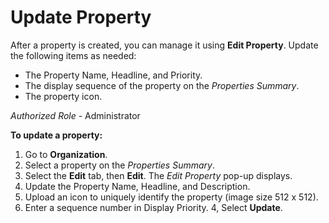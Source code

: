 # Update Property

After a property is created, you can manage it using  **Edit Property**. Update the following items as needed:

* The Property Name, Headline, and Priority.
* The display sequence of the property on the *Properties Summary*.
* The property icon.

*Authorized Role* -  Administrator

**To update a property:**

1. Go to **Organization**.
2. Select a property on the *Properties Summary*.
3. Select the **Edit** tab, then **Edit**. The *Edit Property* pop-up displays.
4. Update the Property Name, Headline, and Description.
5. Upload an icon to uniquely identify the property (image size 512 x 512).
5. Enter a sequence number in Display Priority.
4, Select **Update**.
